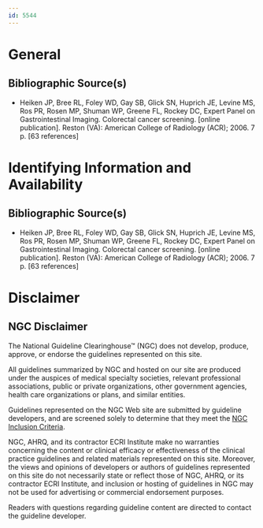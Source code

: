 ```yaml
---
id: 5544
---
```


# General

## Bibliographic Source(s)

- Heiken JP, Bree RL, Foley WD, Gay SB, Glick SN, Huprich JE, Levine MS, Ros PR, Rosen MP, Shuman WP, Greene FL, Rockey DC, Expert Panel on Gastrointestinal Imaging. Colorectal cancer screening. [online publication]. Reston (VA): American College of Radiology (ACR); 2006. 7 p. [63 references]

# Identifying Information and Availability

## Bibliographic Source(s)

- Heiken JP, Bree RL, Foley WD, Gay SB, Glick SN, Huprich JE, Levine MS, Ros PR, Rosen MP, Shuman WP, Greene FL, Rockey DC, Expert Panel on Gastrointestinal Imaging. Colorectal cancer screening. [online publication]. Reston (VA): American College of Radiology (ACR); 2006. 7 p. [63 references]

# Disclaimer

## NGC Disclaimer

The National Guideline Clearinghouse™ (NGC) does not develop, produce, approve, or endorse the guidelines represented on this site.

All guidelines summarized by NGC and hosted on our site are produced under the auspices of medical specialty societies, relevant professional associations, public or private organizations, other government agencies, health care organizations or plans, and similar entities.

Guidelines represented on the NGC Web site are submitted by guideline developers, and are screened solely to determine that they meet the [NGC Inclusion Criteria](/help-and-about/summaries/inclusion-criteria).

NGC, AHRQ, and its contractor ECRI Institute make no warranties concerning the content or clinical efficacy or effectiveness of the clinical practice guidelines and related materials represented on this site. Moreover, the views and opinions of developers or authors of guidelines represented on this site do not necessarily state or reflect those of NGC, AHRQ, or its contractor ECRI Institute, and inclusion or hosting of guidelines in NGC may not be used for advertising or commercial endorsement purposes.

Readers with questions regarding guideline content are directed to contact the guideline developer.

